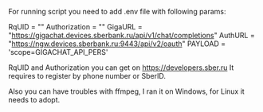 For running script you need to add .env file with following params:

RqUID = ""
Authorization = ""
GigaURL = "https://gigachat.devices.sberbank.ru/api/v1/chat/completions"
AuthURL = "https://ngw.devices.sberbank.ru:9443/api/v2/oauth"
PAYLOAD = 'scope=GIGACHAT_API_PERS'


RqUID and Authorization you can get on https://developers.sber.ru
It requires to register by phone number or SberID.

Also you can have troubles with ffmpeg, I ran it on Windows, for Linux it needs to adopt.
